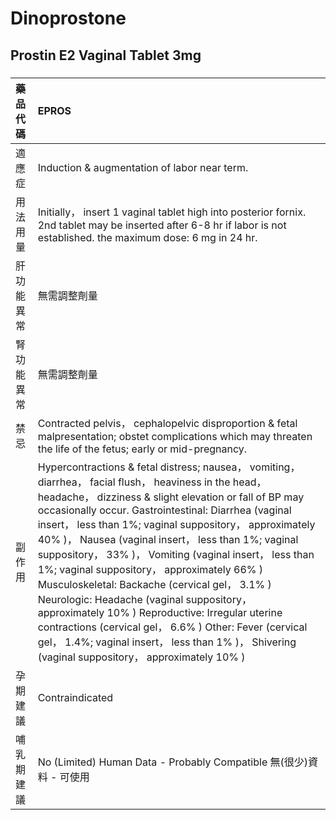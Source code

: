 # Dinoprostone

## Prostin E2 Vaginal Tablet 3mg

##### 

| 藥品代碼   | EPROS                                                                                                                                                                                                                                                                                                                                                                                                                                                                                                                                                                                                                                                                                                                                                                 |
|:-----------|:----------------------------------------------------------------------------------------------------------------------------------------------------------------------------------------------------------------------------------------------------------------------------------------------------------------------------------------------------------------------------------------------------------------------------------------------------------------------------------------------------------------------------------------------------------------------------------------------------------------------------------------------------------------------------------------------------------------------------------------------------------------------|
| 適應症     | Induction & augmentation of labor near term.                                                                                                                                                                                                                                                                                                                                                                                                                                                                                                                                                                                                                                                                                                                          |
| 用法用量   | Initially， insert 1 vaginal tablet high into posterior fornix. 2nd tablet may be inserted after 6-8 hr if labor is not established. the maximum dose: 6 mg in 24 hr.                                                                                                                                                                                                                                                                                                                                                                                                                                                                                                                                                                                                 |
| 肝功能異常 | 無需調整劑量                                                                                                                                                                                                                                                                                                                                                                                                                                                                                                                                                                                                                                                                                                                                                          |
| 腎功能異常 | 無需調整劑量                                                                                                                                                                                                                                                                                                                                                                                                                                                                                                                                                                                                                                                                                                                                                          |
| 禁忌       | Contracted pelvis， cephalopelvic disproportion & fetal malpresentation; obstet complications which may threaten the life of the fetus; early or mid-pregnancy.                                                                                                                                                                                                                                                                                                                                                                                                                                                                                                                                                                                                       |
| 副作用     | Hypercontractions & fetal distress; nausea， vomiting， diarrhea， facial flush， heaviness in the head， headache， dizziness & slight elevation or fall of BP may occasionally occur. Gastrointestinal: Diarrhea (vaginal insert， less than 1%; vaginal suppository， approximately 40% )， Nausea (vaginal insert， less than 1%; vaginal suppository， 33% )， Vomiting (vaginal insert， less than 1%; vaginal suppository， approximately 66% ) Musculoskeletal: Backache (cervical gel， 3.1% ) Neurologic: Headache (vaginal suppository， approximately 10% ) Reproductive: Irregular uterine contractions (cervical gel， 6.6% ) Other: Fever (cervical gel， 1.4%; vaginal insert， less than 1% )， Shivering (vaginal suppository， approximately 10% ) |
| 孕期建議   | Contraindicated                                                                                                                                                                                                                                                                                                                                                                                                                                                                                                                                                                                                                                                                                                                                                       |
| 哺乳期建議 | No (Limited) Human Data - Probably Compatible 無(很少)資料 - 可使用                                                                                                                                                                                                                                                                                                                                                                                                                                                                                                                                                                                                                                                                                                   |

